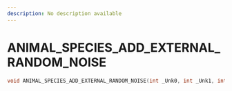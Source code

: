 ```yaml
---
description: No description available 
---
```


# ANIMAL_SPECIES_ADD_EXTERNAL_RANDOM_NOISE

```cpp
void ANIMAL_SPECIES_ADD_EXTERNAL_RANDOM_NOISE(int _Unk0, int _Unk1, int _Unk2, int _Unk3, int _Unk4);
```